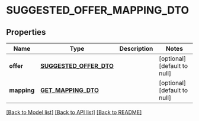 # SUGGESTED_OFFER_MAPPING_DTO

## Properties
Name | Type | Description | Notes
------------ | ------------- | ------------- | -------------
**offer** | [**SUGGESTED_OFFER_DTO**](SuggestedOfferDTO.md) |  | [optional] [default to null]
**mapping** | [**GET_MAPPING_DTO**](GetMappingDTO.md) |  | [optional] [default to null]

[[Back to Model list]](../README.md#documentation-for-models) [[Back to API list]](../README.md#documentation-for-api-endpoints) [[Back to README]](../README.md)


